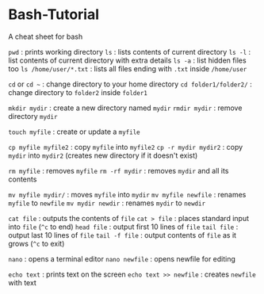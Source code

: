 # Bash-Tutorial
A cheat sheet for bash

`pwd` : prints working directory
`ls` : lists contents of current directory
`ls -l` : list contents of current directory with extra details
`ls -a` : list hidden files too
`ls /home/user/*.txt` : lists all files ending with `.txt` inside `/home/user`

`cd` or `cd ~` : change directory to your home directory
`cd folder1/folder2/` : change directory to `folder2` inside `folder1`

`mkdir mydir` : create a new directory named `mydir`
`rmdir mydir` : remove directory `mydir`

`touch myfile` : create or update a `myfile`

`cp myfile myfile2` : copy `myfile` into `myfile2`
`cp -r mydir mydir2` : copy `mydir` into `mydir2` (creates new directory if it doesn't exist)

`rm myfile` : removes `myfile`
`rm -rf mydir` : removes `mydir` and all its contents

`mv myfile mydir/` : moves `myfile` into `mydir`
`mv myfile newfile` : renames `myfile` to `newfile`
`mv mydir newdir` : renames `mydir` to `newdir`

`cat file` : outputs the contents of `file`
`cat > file` : places standard input into `file` (`^c` to end)
`head file` : output first 10 lines of `file`
`tail file` : output last 10 lines of `file`
`tail -f file` : output contents of `file` as it grows (`^c` to exit)

`nano` : opens a terminal editor
`nano newfile` : opens newfile for editing

`echo text` : prints text on the screen
`echo text >> newfile` : creates `newfile` with text

